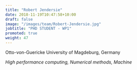 ```yaml
---
title: "Robert Jendersie"
date: 2018-11-19T10:47:58+10:00
draft: false
image: "/images/team/Robert-Jendersie.jpg"
jobtitle: "PHD STUDENT - WP1"
promoted: true
weight: 47
---
```



Otto-von-Guericke University of Magdeburg, Germany

*High performance computing, Numerical methods, Machine*
